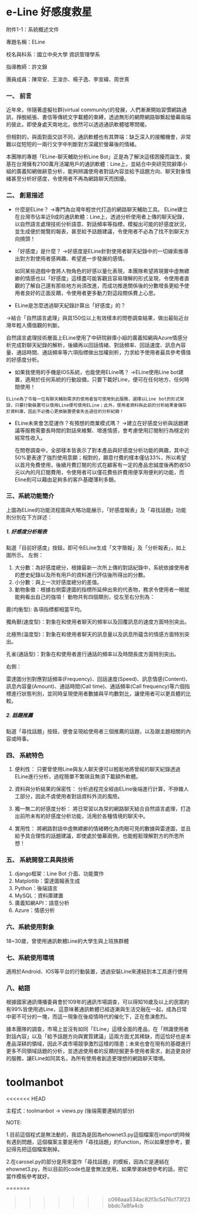 # e-Line 好感度救星
附件1-1：系統概述文件

專題名稱：ELine

校名與科系：國立中央大學 資訊管理學系

指導教師：許文錦

團員成員：陳常安、王浚亦、楊子逸、李宣緯、周世熹

### 一、	前言

近年來，伴隨著虛擬社群(virtual community)的發展，人們漸漸開始習慣網路通訊，掙脫紙張、書信等傳統文字載體的束縛，透過無形的網際網路聯繫起螢幕兩端的彼此，即使身處天南地北，依然可以透過通訊軟體噓寒問暖。

但相對的，與面對面交談不同，通訊軟體也有其弊端：缺乏深入的接觸機會，非常難以從短短的一兩行文字中判斷對方深藏於螢幕後的情緒。

本團隊的專題「ELine-聊天輔助分析Line Bot」正是為了解決這樣困擾而誕生，奠基在台灣擁有2100萬月活躍用戶的通訊軟體：Line上，並結合中央研究院辭庫小組的廣義知網做辭意分析，能夠辨識使用者對話內容並給予話題方向、聊天對象情緒甚至分析好感度，令使用者不再為網路聊天而困擾。

### 二、	創意描述
+  什麼是ELine？
→專門為台灣年輕世代打造的網路聊天輔助工具。
    ELine建立在台灣市佔率近9成的通訊軟體：Line上，透過分析使用者上傳的聊天紀錄，以自然語言處理技術分析語意、對話頻率等指標，模擬出可能的好感度狀況，並生成便於閱覽的報表，甚至給予話題建議，令使用者不必為了找不到聊天方向撓頭！

+	「好感度」是什麼？ 
→好感度是ELine針對使用者聊天紀錄中的一切線索推導出對方對使用者感興趣、希望進一步發展的感情。

    如同某些遊戲中會將人物角色的好感以量化表現，本團隊希望將現實中虛無縹緲的情感也以「好感度」這樣盡可能客觀且容易理解的形式呈現，令使用者直觀的了解自己還有那些地方尚須改進，而成功推進關係後的分數增長更給予使用者良好的正面反饋，令使用者更多動力對這段關係費上心思。

+	 ELine是怎麼透過聊天紀錄計算出「好感度」的？

→結合「自然語言處理」與具150位以上有效樣本的問卷調查結果，做出最貼近台灣年輕人價值觀的判斷。

   自然語言處理技術層面上ELine使用了中研院辭庫小組的廣義知網與Azure情感分析完成對聊天紀錄的解析，後續再以回話情緒、對話頻率、回話速度、訊息內容量、通話時間、通話頻率等六項指標做出加權剖析，力求給予使用者最具參考價值的好感度分析。

+	 如果我使用的手機是IOS系統，也能使用ELine嗎？
  →ELine使用Line bot建置，適用於任何系統的行動設備，只要下載好Line，便可在任何地方、任何時間使用！

    ELine為了令每一位有聊天輔助需求的使用者皆可使用到此服務，選擇以Line bot的形式架設，只要行動裝置可以使用Line便可使用ELine；此外，使用者資料與此前的分析結果會儲存於資料庫，因此不必擔心更換裝置便會失去過往的分析紀錄！
+  ELine未來會怎麼運作？有預想的商業模式嗎？
→建立在好感度分析與話題建議等服務需要長時間的對話來維繫、增進情感，會考慮使用訂閱制行為穩定的經常性收入。

   在問卷調查中，全部樣本皆表示了對本產品與好感度分析功能的興趣，其中近50%更表達了強烈使用意願；相對的，願意付費的樣本僅佔33%，所以希望以首月免費使用，後續月費訂閱的形式在顧客有一定的產品忠誠度後再酌收50元以內的月訂閱費用，令使用者可以僅花費些許費用便享用便利的功能，而Eline則可以藉由足夠多的客戶基礎薄利多銷。

### 三、系統功能簡介

上圖為ELine的功能流程圖與大略功能展示，「好感度報表」及「尋找話題」功能則分別在下方詳述：
##### 1.	好感度分析報表

點選「目前好感度」按鈕，即可令ELine生成「文字簡報」及「分析報表」，如上圖所示。
左側：
1. 大分數：為好感度總分，根據最新一次所上傳的對話紀錄中，系統依據使用者的歷史紀錄以及所有用戶的資料進行評估後所得出的分數。
2. 小分數：與上一次好感度總分的差值。
3. 動物象徵：根據右側雷達圖的指標所延伸出來的代表物，務求令使用者一眼就能夠看出自己的強項！
動物共有四個類別，從左至右分別為：

鹿(均衡型): 各項指標都相當平均。

獨角獸(速度型)：對象在和使用者聊天的頻率以及回覆訊息的速度方面特別突出。

北極熊(溫度型)：對象在和使用者聊天的訊息量以及訊息所蘊含的情感方面特別突出。

孔雀(通話型)：對象在和使用者進行通話的頻率以及時間長度方面特別突出。

右側：

雷達圖分別對應對話頻率(Frequency)、回話速度(Speed)、訊息情感(Content)、訊息內容量(Amount)、通話時間(Call time)、通話頻率(Call frequency)等六個指標進行狀態判別，並同時呈現使用者數據與平均數對比，讓使用者可以更具體的比較。

##### 2.	話題推薦

點選「尋找話題」按鈕，便會呈現給使用者三個推薦的話題，以及跟主題相關的內容或時事。

### 四、	系統特色

1.	便利性：
只要曾使用Line與友人聊天便可以輕鬆地將曾經的聊天紀錄透過ELine進行分析，過程簡單不繁瑣且無須下載額外軟體。

2.	資料與分析結果的保密性：
分析過程完全經由ELine後端進行計算，不摻雜人工部分，因此不虞使用者對話資料外流的風險。

3.	獨一無二的好感度分析：
將日常習以為常的網路聊天結合自然語言處理，打造出前所未有的好感度分析功能，活用於各種情境的聊天中。

4.	實用性：
將網路對話中虛無縹緲的情緒轉化為肉眼可見的數據與雷達圖，並且給予具合理性的話題建議，即使處於螢幕兩側，也能輕鬆理解對方的所思所想！

### 五、	系統開發工具與技術

1.	django框架：Line Bot 介面、功能實作
2.	Matplotlib：雷達圖報表生成
3.	Python：後端語言
4.	MySQL：資料庫建置
5.	廣義知網API：語意分析
6.	Azure：情感分析

### 六、系統使用對象

18~30歲，曾使用通訊軟體Line的大學生與上班族群體

### 七、系統使用環境
適用於Android、IOS等平台的行動裝置，透過安裝Line來連結到本工具進行使用

### 八、結語

 根據國家通訊傳播委員會於109年的通訊市場調查，可以得知16歲及以上的民眾約有99%皆使用過Line，這意味著通訊軟體已經逐漸與生活交融在一起，成為日常中密不可分的一塊，而這一現象在後疫情時代的催化下，正在愈演愈烈。

 據本團隊的調查，市場上並沒有如同「ELine」這樣全面的產品，在「辨識使用者對話內容」以及「給予話題方向與實質建議」這兩方面尤其稀缺，而這恰好也是本產品深耕的領域，因此不虞市場競爭激烈這樣的隱患；未來也會在現有的基礎進行更多不同領域話題的分析，並透過使用者的反饋挖掘更多使用者需求，創造更良好的服務，讓ELine如同其名，為所有使用者創造更理想的網路聊天環境。








# toolmanbot 
<<<<<<< HEAD

主程式：toolmanbot -> views.py (後端需要連結的部分)

NOTE: 

1.目前這個程式是無法動的，我認為是因為ehownet3.py這個檔案在import的時候有遇到問題，這個檔案主要是用作「尋找話題」的function，所以如果想參考，要記得先把這個檔案刪掉。

2.在carosel.py的部分是用來當作「尋找話題」的模板，因為它是連結在ehownet3.py，所以目前的code也是會無法使用，如果學弟妹想參考的話，把它當作模板參考就好。

=======
>>>>>>> c066aaa534ac82f3c5d76cf73f23bbdc7a8fa4cb
